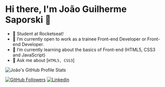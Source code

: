 # Hi there, I'm João Guilherme Saporski 👋

- 🔭 Student at Rocketseat!
- 🔭 I’m currently open to work as a trainee Front-end Developer or Front-end Developer.
- 🌱 I’m currently learning about the basics of Front-end (HTML5, CSS3 and JavaScript)
- 💬 Ask me about [```HTML5, CSS3```]

![João's GitHub Profile Stats](https://github-readme-stats.vercel.app/api?username=JSaporski&show_icons=true&theme=dark)

[![GitHub Followers](https://img.shields.io/github/followers/JSaporski?style=flat&labelColor=0D0D0D&logo=Github&Color=white)](https://github.com/JSaporski)
[![Linkedin](https://img.shields.io/badge/-LinkedIn-060606?style=flat&labelColor=0D0D0D&logo=Linkedin&Color=white)](https://www.linkedin.com/in/joao-saporski/)

